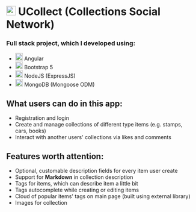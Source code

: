 # <img src="_frontend/src/assets/favicon.ico" alt="UCollect" width="25"/> UCollect (Collections Social Network) 

### Full stack project, which I developed using:
* <img src="https://angular.io/assets/images/favicons/favicon.ico" alt="Angular" width="20"/> Angular   
* <img src="https://getbootstrap.com/docs/5.0/assets/img/favicons/favicon-32x32.png" alt="Bootstrap 5" width="20"/> Bootstrap 5  
* <img src="https://seeklogo.com/images/N/nodejs-logo-FBE122E377-seeklogo.com.png" alt="NodeJS" width="20"/> NodeJS (ExpressJS)
* <img src="https://www.mongodb.com/assets/images/global/favicon.ico" alt="Angular" width="20"/> MongoDB (Mongoose ODM)
## What users can do in this app:
* Registration and login
* Create and manage collections of different type items (e.g. stamps, cars, books)
* Interact with another users' collections via likes and comments
## Features worth attention:
* Optional, customable description fields for every item user create
* Support for **Markdown** in collection description
* Tags for items, which can describe item a little bit
* Tags autocomplete while creating or editing items
* Cloud of popular items' tags on main page (built using external library)
* Images for collection
